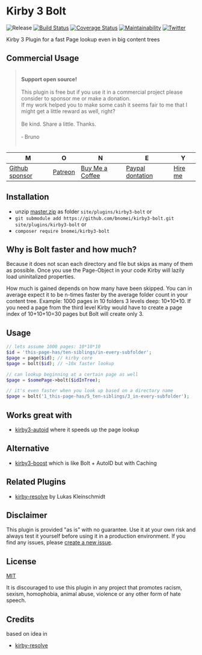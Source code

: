 # Kirby 3 Bolt

![Release](https://flat.badgen.net/packagist/v/bnomei/kirby3-bolt?color=ae81ff)
[![Build Status](https://flat.badgen.net/travis/bnomei/kirby3-bolt)](https://travis-ci.com/bnomei/kirby3-bolt)
[![Coverage Status](https://flat.badgen.net/coveralls/c/github/bnomei/kirby3-bolt)](https://coveralls.io/github/bnomei/kirby3-bolt) 
[![Maintainability](https://flat.badgen.net/codeclimate/maintainability/bnomei/kirby3-bolt)](https://codeclimate.com/github/bnomei/kirby3-bolt)
[![Twitter](https://flat.badgen.net/badge/twitter/bnomei?color=66d9ef)](https://twitter.com/bnomei)

Kirby 3 Plugin for a fast Page lookup even in big content trees

## Commercial Usage

> <br>
><b>Support open source!</b><br><br>
> This plugin is free but if you use it in a commercial project please consider to sponsor me or make a donation.<br>
> If my work helped you to make some cash it seems fair to me that I might get a little reward as well, right?<br><br>
> Be kind. Share a little. Thanks.<br><br>
> &dash; Bruno<br>
> &nbsp; 

| M | O | N | E | Y |
|---|----|---|---|---|
| [Github sponsor](https://github.com/sponsors/bnomei) | [Patreon](https://patreon.com/bnomei) | [Buy Me a Coffee](https://buymeacoff.ee/bnomei) | [Paypal dontation](https://www.paypal.me/bnomei/15) | [Hire me](mailto:b@bnomei.com?subject=Kirby) |

## Installation

- unzip [master.zip](https://github.com/bnomei/kirby3-bolt/archive/master.zip) as folder `site/plugins/kirby3-bolt` or
- `git submodule add https://github.com/bnomei/kirby3-bolt.git site/plugins/kirby3-bolt` or
- `composer require bnomei/kirby3-bolt`

## Why is Bolt faster and how much?

Because it does not scan each directory and file but skips as many of them as possible. Once you use the Page-Object in your code Kirby will lazily load uninitalized properties.

How much is gained depends on how many have been skipped. You can in average expect it to be n-times faster by the average folder count in your content tree. Example: 1000 pages in 10 folders 3 levels deep: 10\*10\*10. If you need a page from the third level Kirby would have to create a page index of 10+10+10=30 pages but Bolt will create only 3.

## Usage
```php
// lets assume 1000 pages: 10*10*10
$id = 'this-page-has/ten-siblings/in-every-subfolder';
$page = page($id); // kirby core
$page = bolt($id); // ~10x faster lookup

// can lookup beginning at a certain page as well
$page = $somePage->bolt($idInTree);

// it's even faster when you look up based on a directory name
$page = bolt('1_this-page-has/5_ten-siblings/3_in-every-subfolder');
```


## Works great with

- [kirby3-autoid](https://github.com/bnomei/kirby3-autoid) where it speeds up the page lookup

## Alternative

- [kirby3-boost](https://github.com/bnomei/kirby3-boost) which is like Bolt + AutoID but with Caching 

## Related Plugins

- [kirby-resolve](https://github.com/lukaskleinschmidt/kirby-resolve) by Lukas Kleinschmidt

## Disclaimer

This plugin is provided "as is" with no guarantee. Use it at your own risk and always test it yourself before using it in a production environment. If you find any issues, please [create a new issue](https://github.com/bnomei/kirby3-bolt/issues/new).

## License

[MIT](https://opensource.org/licenses/MIT)

It is discouraged to use this plugin in any project that promotes racism, sexism, homophobia, animal abuse, violence or any other form of hate speech.

## Credits

based on idea in
- [kirby-resolve](https://github.com/lukaskleinschmidt/kirby-resolve)
